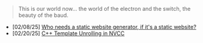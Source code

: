 > This is our world now... the world of the electron and the switch, the
> beauty of the baud.

- \[02/08/25\] [Who needs a static website generator, if it's a static website?](posts/webgen/README.md)
- \[02/20/25\] [C++ Template Unrolling in NVCC](posts/nvcc_template_unroll/README.md)